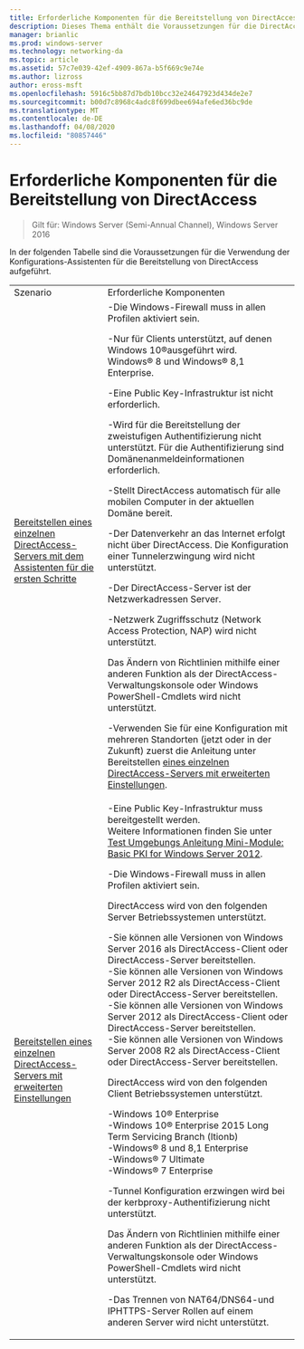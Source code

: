 ```yaml
---
title: Erforderliche Komponenten für die Bereitstellung von DirectAccess
description: Dieses Thema enthält die Voraussetzungen für die DirectAccess-Bereitstellung in Windows Server 2016.
manager: brianlic
ms.prod: windows-server
ms.technology: networking-da
ms.topic: article
ms.assetid: 57c7e039-42ef-4909-867a-b5f669c9e74e
ms.author: lizross
author: eross-msft
ms.openlocfilehash: 5916c5bb87d7bdb10bcc32e24647923d434de2e7
ms.sourcegitcommit: b00d7c8968c4adc8f699dbee694afe6ed36bc9de
ms.translationtype: MT
ms.contentlocale: de-DE
ms.lasthandoff: 04/08/2020
ms.locfileid: "80857446"
---
```

# <a name="prerequisites-for-deploying-directaccess"></a>Erforderliche Komponenten für die Bereitstellung von DirectAccess

>Gilt für: Windows Server (Semi-Annual Channel), Windows Server 2016

In der folgenden Tabelle sind die Voraussetzungen für die Verwendung der Konfigurations-Assistenten für die Bereitstellung von DirectAccess aufgeführt.  
  
|||  
|-|-|  
|Szenario|Erforderliche Komponenten|  
|[Bereitstellen eines einzelnen DirectAccess-Servers mit dem Assistenten für die ersten Schritte](../../remote-access/directaccess/single-server-wizard/Deploy-a-Single-DirectAccess-Server-Using-the-Getting-Started-Wizard.md)|-Die Windows-Firewall muss in allen Profilen aktiviert sein.<p>-Nur für Clients unterstützt, auf denen Windows 10&reg;ausgeführt wird. <br />              Windows&reg; 8 und Windows&reg; 8,1 Enterprise.<p>-Eine Public Key-Infrastruktur ist nicht erforderlich.<p>-Wird für die Bereitstellung der zweistufigen Authentifizierung nicht unterstützt. Für die Authentifizierung sind Domänenanmeldeinformationen erforderlich.<p>-Stellt DirectAccess automatisch für alle mobilen Computer in der aktuellen Domäne bereit.<p>-Der Datenverkehr an das Internet erfolgt nicht über DirectAccess. Die Konfiguration einer Tunnelerzwingung wird nicht unterstützt.<p>-Der DirectAccess-Server ist der Netzwerkadressen Server.<p>-Netzwerk Zugriffsschutz (Network Access Protection, NAP) wird nicht unterstützt.<p>Das Ändern von Richtlinien mithilfe einer anderen Funktion als der DirectAccess-Verwaltungskonsole oder Windows PowerShell-Cmdlets wird nicht unterstützt.<p>-Verwenden Sie für eine Konfiguration mit mehreren Standorten (jetzt oder in der Zukunft) zuerst die Anleitung unter Bereitstellen [eines einzelnen DirectAccess-Servers mit erweiterten Einstellungen](../../remote-access/directaccess/single-server-advanced/Deploy-a-Single-DirectAccess-Server-with-Advanced-Settings.md).|  
|[Bereitstellen eines einzelnen DirectAccess-Servers mit erweiterten Einstellungen](../../remote-access/directaccess/single-server-advanced/Deploy-a-Single-DirectAccess-Server-with-Advanced-Settings.md)|-Eine Public Key-Infrastruktur muss bereitgestellt werden.<br />    Weitere Informationen finden Sie unter [Test Umgebungs Anleitung Mini-Module: Basic PKI for Windows Server 2012](https://social.technet.microsoft.com/wiki/contents/articles/7862.test-lab-guide-mini-module-basic-pki-for-windows-server-2012.aspx).<p>-Die Windows-Firewall muss in allen Profilen aktiviert sein.<p>DirectAccess wird von den folgenden Server Betriebssystemen unterstützt.<p>-Sie können alle Versionen von Windows Server 2016 als DirectAccess-Client oder DirectAccess-Server bereitstellen.<br />-Sie können alle Versionen von Windows Server 2012 R2 als DirectAccess-Client oder DirectAccess-Server bereitstellen.<br />-Sie können alle Versionen von Windows Server 2012 als DirectAccess-Client oder DirectAccess-Server bereitstellen.<br />-Sie können alle Versionen von Windows Server 2008 R2 als DirectAccess-Client oder DirectAccess-Server bereitstellen.<p>DirectAccess wird von den folgenden Client Betriebssystemen unterstützt.<p>-Windows 10&reg; Enterprise<br />-Windows 10&reg; Enterprise 2015 Long Term Servicing Branch (ltionb)<br />-Windows&reg; 8 und 8,1 Enterprise<br />-Windows&reg; 7 Ultimate<br />-Windows&reg; 7 Enterprise<p>-Tunnel Konfiguration erzwingen wird bei der kerbproxy-Authentifizierung nicht unterstützt.<p>Das Ändern von Richtlinien mithilfe einer anderen Funktion als der DirectAccess-Verwaltungskonsole oder Windows PowerShell-Cmdlets wird nicht unterstützt.<p>-Das Trennen von NAT64/DNS64-und IPHTTPS-Server Rollen auf einem anderen Server wird nicht unterstützt.|  
  


